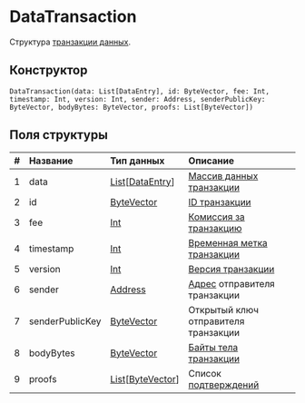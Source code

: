 # DataTransaction

Структура [транзакции данных](/ru/blockchain/transaction-type/data-transaction.md).

## Конструктор

``` ride
DataTransaction(data: List[DataEntry], id: ByteVector, fee: Int, timestamp: Int, version: Int, sender: Address, senderPublicKey: ByteVector, bodyBytes: ByteVector, proofs: List[ByteVector])
```

## Поля структуры

| # | Название | Тип данных | Описание |
| :--- | :--- | :--- | :--- |
| 1 | data | [List](/ru/ride/data-types/list.md)[[DataEntry](/ru/ride/structures/common-structures/data-entry.md)] | [Массив данных транзакции](/ru/blockchain/transaction-type/data-transaction.md) |
| 2 | id | [ByteVector](/ru/ride/data-types/byte-vector.md) | [ID транзакции](/ru/blockchain/transaction/transaction-id.md) |
| 3 | fee | [Int](/ru/ride/data-types/int.md) | [Комиссия за транзакцию](/ru/blockchain/transaction/transaction-fee.md) |
| 4 | timestamp | [Int](/ru/ride/data-types/int.md) | [Временная метка транзакции](/ru/blockchain/transaction/transaction-timestamp.md) |
| 5 | version | [Int](/ru/ride/data-types/int.md) | [Версия транзакции](/ru/blockchain/transaction/transaction-version.md) |
| 6 | sender | [Address](/ru/ride/structures/common-structures/address.md) | [Адрес](/ru/blockchain/account/address.md) отправителя транзакции |
| 7 | senderPublicKey | [ByteVector](/ru/ride/data-types/byte-vector.md) | Открытый ключ отправителя транзакции |
| 8 | bodyBytes | [ByteVector](/ru/ride/data-types/byte-vector.md) | [Байты тела транзакции](/ru/blockchain/transaction/transaction-body-bytes.md) |
| 9 | proofs | [List](/ru/ride/data-types/list.md)[[ByteVector](/ru/ride/data-types/byte-vector.md)] | Список [подтверждений](/ru/blockchain/transaction/transaction-proof.md) |
